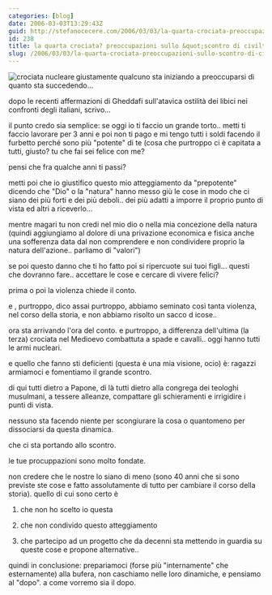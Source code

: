 ```yaml
---
categories: [blog]
date: 2006-03-03T13:29:43Z
guid: http://stefanocecere.com/2006/03/03/la-quarta-crociata-preoccupazioni-sullo-scontro-di-civilta/
id: 238
title: la quarta crociata? preoccupazioni sullo &quot;scontro di civiltà&quot;
slug: /2006/03/03/la-quarta-crociata-preoccupazioni-sullo-scontro-di-civilta/
---
```


<img src='/wp-content/crociata_nucleare.jpg' alt='crociata nucleare' align='left' />giustamente qualcuno sta iniziando a preoccuparsi di quanto sta succedendo…
  
dopo le recenti affermazioni di Gheddafi sull'atavica ostilità dei libici nei confronti degli italiani, scrivo…

il punto credo sia semplice: se oggi io ti faccio un grande torto.. metti ti faccio lavorare per 3 anni e poi non ti pago e mi tengo tutti i soldi facendo il furbetto perché sono più "potente" di te (cosa che purtroppo ci è capitata a tutti, giusto? tu che fai sei felice con me?
  
pensi che fra qualche anni ti passi?

metti poi che io giustifico questo mio atteggiamento da "prepotente" dicendo che "Dio" o la "natura" hanno messo giù le cose in modo che ci siano dei più forti e dei più deboli.. dei più adatti a imporre il proprio punto di vista ed altri a riceverlo…
  
mentre magari tu non credi nel mio dio o nella mia concezione della natura (quindi aggiungiamo al dolore di una privazione economica e fisica anche una sofferenza data dal non comprendere e non condividere proprio la natura dell'azione.. parliamo di "valori")

se poi questo danno che ti ho fatto poi si ripercuote sui tuoi figli… questi che dovranno fare.. accettare le cose e cercare di vivere felici?

prima o poi la violenza chiede il conto.

e , purtroppo, dico assai purtroppo, abbiamo seminato così tanta violenza, nel corso della storia, e non abbiamo risolto un sacco d icose..

ora sta arrivando l'ora del conto. e purtroppo, a differenza dell'ultima (la terza) crociata nel Medioevo combattuta a spade e cavalli.. oggi hanno tutti le armi nucleari.

e quello che fanno sti deficienti (questa è una mia visione, ocio) è: ragazzi armiamoci e fomentiamo il grande scontro.
  
di qui tutti dietro a Papone, di là tutti dietro alla congrega dei teologhi musulmani, a tessere alleanze, compattare gli schieramenti e irrigidire i punti di vista.

nessuno sta facendo niente per scongiurare la cosa o quantomeno per dissociarsi da questa dinamica.
  
che ci sta portando allo scontro.

le tue procuppazioni sono molto fondate.
  
non credere che le nostre lo siano di meno (sono 40 anni che si sono previste ste cose e fatto assolutamente di tutto per cambiare il corso della storia). quello di cui sono certo è
  
1) che non ho scelto io questa
  
2) che non condivido questo atteggiamento
  
3) che partecipo ad un progetto che da decenni sta mettendo in guardia su queste cose e propone alternative..

quindi in conclusione: prepariamoci (forse più "internamente" che esternamente) alla bufera, non caschiamo nelle loro dinamiche, e pensiamo al "dopo". a come vorremo sia il dopo.